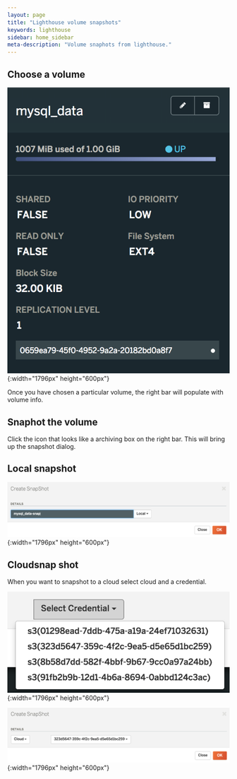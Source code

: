 ```yaml
---
layout: page
title: "Lighthouse volume snapshots"
keywords: lighthouse
sidebar: home_sidebar
meta-description: "Volume snaphots from lighthouse."
---
```


## Choose a volume

![Lighthouse pick snapshot volume](/images/lighthouse-new-volume-info.png){:width="1796px" height="600px"}

Once you have chosen a particular volume, the right bar will populate with volume info.

## Snaphot the volume

Click the icon that looks like a archiving box on the right bar. This will bring up the snapshot dialog.

## Local snapshot

![Lighthouse group snapshot](/images/lighthouse-new-volume-local-snap.png){:width="1796px" height="600px"}

## Cloudsnap shot

When you want to snapshot to a cloud select cloud and a credential.

![Lighthouse group snapshot](/images/lighthouse-new-cloud-credential.png){:width="1796px" height="600px"}

![Lighthouse group snapshot](/images/lighthouse-new-cloud-snap.png){:width="1796px" height="600px"}